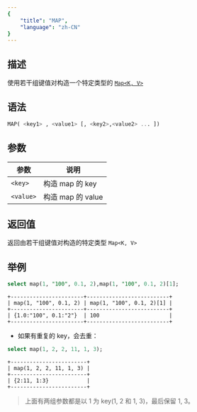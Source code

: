 ```yaml
---
{
    "title": "MAP",
    "language": "zh-CN"
}
---
```


<!-- 
Licensed to the Apache Software Foundation (ASF) under one
or more contributor license agreements.  See the NOTICE file
distributed with this work for additional information
regarding copyright ownership.  The ASF licenses this file
to you under the Apache License, Version 2.0 (the
"License"); you may not use this file except in compliance
with the License.  You may obtain a copy of the License at

  http://www.apache.org/licenses/LICENSE-2.0

Unless required by applicable law or agreed to in writing,
software distributed under the License is distributed on an
"AS IS" BASIS, WITHOUT WARRANTIES OR CONDITIONS OF ANY
KIND, either express or implied.  See the License for the
specific language governing permissions and limitations
under the License.
-->

## 描述

使用若干组键值对构造一个特定类型的 [`Map<K, V>`](../../../basic-element/sql-data-types/semi-structured/MAP.md)

## 语法

```sql
MAP( <key1> , <value1> [, <key2>,<value2> ... ])
```

## 参数

| 参数 | 说明 |
| -- | -- |
| `<key>` | 构造 map 的 key |
| `<value>` | 构造 map 的 value |

## 返回值

返回由若干组键值对构造的特定类型 `Map<K, V>`

## 举例

```sql
select map(1, "100", 0.1, 2),map(1, "100", 0.1, 2)[1];
```

```text
+-----------------------+--------------------------+
| map(1, "100", 0.1, 2) | map(1, "100", 0.1, 2)[1] |
+-----------------------+--------------------------+
| {1.0:"100", 0.1:"2"}  | 100                      |
+-----------------------+--------------------------+
```

* 如果有重复的 key，会去重：
```sql
select map(1, 2, 2, 11, 1, 3);
```
```text
+------------------------+
| map(1, 2, 2, 11, 1, 3) |
+------------------------+
| {2:11, 1:3}            |
+------------------------+
```
> 上面有两组参数都是以 1 为 key(1, 2 和 1, 3)，最后保留 1, 3。